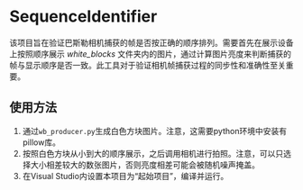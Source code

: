 # SequenceIdentifier

该项目旨在验证巴斯勒相机捕获的帧是否按正确的顺序排列。需要首先在展示设备上按照顺序展示 *white_blocks* 文件夹内的图片，通过计算图片亮度来判断捕获的帧与显示顺序是否一致。此工具对于验证相机帧捕获过程的同步性和准确性至关重要。

## 使用方法
1. 通过`wb_producer.py`生成白色方块图片。注意，这需要python环境中安装有pillow库。
2. 按照白色方块从小到大的顺序展示，之后调用相机进行拍照。注意，可以只选择大小相差较大的数张图片，否则亮度相差可能会被随机噪声掩盖。
3. 在Visual Studio内设置本项目为“起始项目”，编译并运行。
